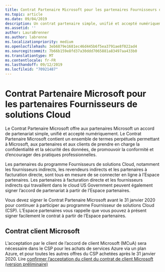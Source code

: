 ```yaml
---
title: Contrat Partenaire Microsoft pour les partenaires Fournisseurs de solutions Cloud | Espace partenaires
ms.topic: article
ms.date: 09/04/2019
description: Un contrat partenaire simple, unifié et accepté numériquement.
ms.assetid: ''
author: LauraBrenner
ms.author: labrenne
ms.localizationpriority: medium
ms.openlocfilehash: 3eb6879e1681ec46d445b6f5ea3791ae8f022ad4
ms.sourcegitcommit: 7b66b159e8fd37a30ddd7065881a83497aa433b0
ms.translationtype: MT
ms.contentlocale: fr-FR
ms.lasthandoff: 09/12/2019
ms.locfileid: "70921487"
---
```

# <a name="microsoft-partner-agreement-for-csp-partners"></a>Contrat Partenaire Microsoft pour les partenaires Fournisseurs de solutions Cloud 

Le Contrat Partenaire Microsoft offre aux partenaires Microsoft un accord de partenariat simple, unifié et accepté numériquement. Le Contrat Partenaire Microsoft contient un ensemble de termes perpétuels permettant à Microsoft, aux partenaires et aux clients de prendre en charge la confidentialité et la sécurité des données, de promouvoir la conformité et d’encourager des pratiques professionnelles.   

Les partenaires du programme Fournisseurs de solutions Cloud, notamment les fournisseurs indirects, les revendeurs indirects et les partenaires à facturation directe, sont tous en mesure de se connecter en ligne à l’Espace partenaires. Les partenaires à facturation directe et les fournisseurs indirects qui travaillent dans le cloud US Government peuvent également signer l’accord de partenariat à partir de l’Espace partenaires.

Vous devez signer le Contrat Partenaire Microsoft avant le 31 janvier 2020 pour continuer à participer au programme Fournisseur de solutions Cloud (CSP). L’Espace partenaires vous rappelle que vous pouvez à présent signer facilement le contrat à partir de l’Espace partenaires. 

## <a name="microsoft-customer-agreement"></a>Contrat client Microsoft

L’acceptation par le client de l’accord de client Microsoft (MCuA) sera nécessaire dans le CSP pour les achats de services Azure via un plan Azure, et pour toutes les autres offres du CSP achetées après le 31 janvier 2020. Lire [confirmer l’acceptation du client du contrat de client Microsoft (version préliminaire)](confirm-customer-agreement.md)
 











